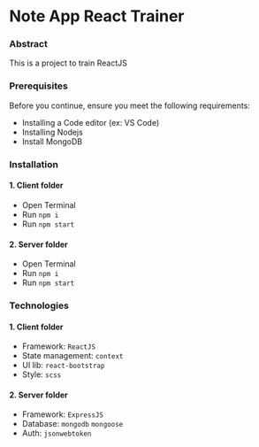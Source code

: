 # Note App React Trainer

### Abstract
This is a project to train ReactJS

### Prerequisites
Before you continue, ensure you meet the following requirements:
- Installing a Code editor (ex: VS Code)
- Installing Nodejs
- Install MongoDB

### Installation 
#### 1. Client folder
- Open Terminal
- Run `npm i`
- Run `npm start`
#### 2. Server folder
- Open Terminal
- Run `npm i`
- Run `npm start`

### Technologies
#### 1. Client folder
- Framework: `ReactJS`
- State management: `context`
- UI lib: `react-bootstrap`
- Style: `scss`
#### 2. Server folder
- Framework: `ExpressJS`
- Database: `mongodb` `mongoose`
- Auth: `jsonwebtoken`
